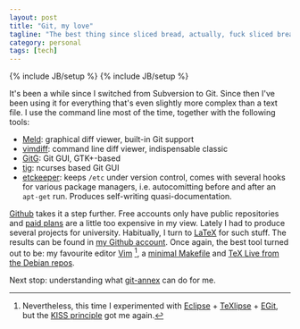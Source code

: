 ```yaml
---
layout: post
title: "Git, my love"
tagline: "The best thing since sliced bread, actually, fuck sliced bread"
category: personal
tags: [tech]
---
```

{% include JB/setup %}
{% include JB/setup %}

It's been a while since I switched from Subversion to Git. Since then
I've been using it for everything that's even slightly more complex than
a text file. I use the command line most of the time, together with the
following tools:

-   [Meld](http://meldmerge.org/): graphical diff viewer, built-in Git
    support
-   [vimdiff](http://vimdoc.sourceforge.net/htmldoc/diff.html): command
    line diff viewer, indispensable classic
-   [GitG](http://git.gnome.org/browse/gitg/): Git GUI, GTK+-based
-   [tig](http://jonas.nitro.dk/tig/): ncurses based Git GUI
-   [etckeeper](http://joeyh.name/code/etckeeper/): keeps `/etc` under
    version control, comes with several hooks for various package
    managers, i.e. autocomitting before and after an `apt-get` run.
    Produces self-writing quasi-documentation.

[Github](https://www.github.com) takes it a step further. Free accounts
only have public repositories and [paid plans](https://github.com/plans)
are a little too expensive in my view. Lately I had to produce several
projects for university. Habitually, I turn to
[LaTeX](http://de.wikipedia.org/wiki/LaTeX) for such stuff. The results
can be found in [my Github account](https://github.com/heichblatt). Once
again, the best tool turned out to be: my favourite editor
[Vim](http://www.vim.org) [^1], a [minimal
Makefile](https://github.com/heichblatt/template-academic/blob/master/Makefile)
and [TeX Live from the Debian
repos](http://packages.debian.org/en/squeeze/texlive).

Next stop: understanding what
[git-annex](http://git-annex.branchable.com) can do for me.

[^1]: Nevertheless, this time I experimented with
    [Eclipse](http://www.eclipse.org) +
    [TeXlipse](http://texlipse.sourceforge.net) +
    [EGit](http://www.eclipse.org), but the [KISS
    principle](http://en.wikipedia.org/wiki/KISS_principle) got me
    again.

